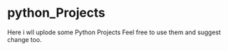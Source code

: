 # python_Projects

Here i wll uplode some Python Projects 
Feel free to use them and suggest change too.

